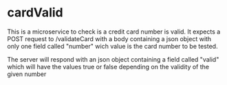 # cardValid
This is a microservice to check is a credit card number is valid. It expects a POST request to /validateCard with a body containing a json object with only one field called "number" wich value is the card
number to be tested.

The server will respond with an json object containing a field called "valid" which will have the values ​​true or false depending on the validity of the given number
